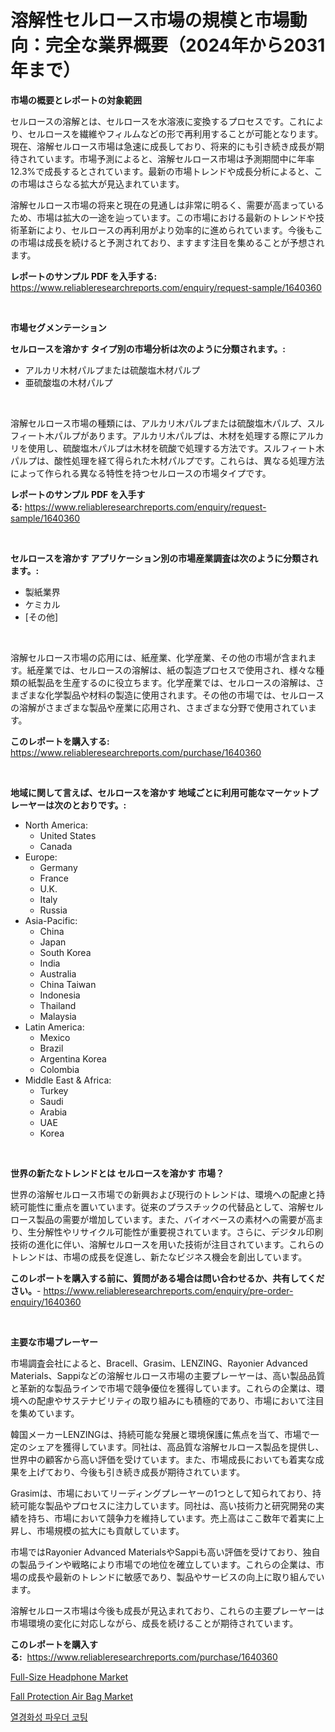 <p><h1>溶解性セルロース市場の規模と市場動向：完全な業界概要（2024年から2031年まで）</h1></p><p><strong>市場の概要とレポートの対象範囲</strong></p>
<p><p>セルロースの溶解とは、セルロースを水溶液に変換するプロセスです。これにより、セルロースを繊維やフィルムなどの形で再利用することが可能となります。現在、溶解セルロース市場は急速に成長しており、将来的にも引き続き成長が期待されています。市場予測によると、溶解セルロース市場は予測期間中に年率12.3%で成長するとされています。最新の市場トレンドや成長分析によると、この市場はさらなる拡大が見込まれています。</p><p>溶解セルロース市場の将来と現在の見通しは非常に明るく、需要が高まっているため、市場は拡大の一途を辿っています。この市場における最新のトレンドや技術革新により、セルロースの再利用がより効率的に進められています。今後もこの市場は成長を続けると予測されており、ますます注目を集めることが予想されます。</p></p>
<p><strong>レポートのサンプル PDF を入手する:</strong> <a href="https://www.reliableresearchreports.com/enquiry/request-sample/1640360">https://www.reliableresearchreports.com/enquiry/request-sample/1640360</a></p>
<p>&nbsp;</p>
<p><strong>市場セグメンテーション</strong></p>
<p><strong>セルロースを溶かす タイプ別の市場分析は次のように分類されます。:</strong></p>
<p><ul><li>アルカリ木材パルプまたは硫酸塩木材パルプ</li><li>亜硫酸塩の木材パルプ</li></ul></p>
<p>&nbsp;</p>
<p><p>溶解セルロース市場の種類には、アルカリ木パルプまたは硫酸塩木パルプ、スルフィート木パルプがあります。アルカリ木パルプは、木材を処理する際にアルカリを使用し、硫酸塩木パルプは木材を硫酸で処理する方法です。スルフィート木パルプは、酸性処理を経て得られた木材パルプです。これらは、異なる処理方法によって作られる異なる特性を持つセルロースの市場タイプです。</p></p>
<p><strong>レポートのサンプル PDF を入手する:</strong>&nbsp;<a href="https://www.reliableresearchreports.com/enquiry/request-sample/1640360">https://www.reliableresearchreports.com/enquiry/request-sample/1640360</a></p>
<p>&nbsp;</p>
<p><strong> セルロースを溶かす アプリケーション別の市場産業調査は次のように分類されます。:</strong></p>
<p><ul><li>製紙業界</li><li>ケミカル</li><li>[その他]</li></ul></p>
<p>&nbsp;</p>
<p><p>溶解セルロース市場の応用には、紙産業、化学産業、その他の市場が含まれます。紙産業では、セルロースの溶解は、紙の製造プロセスで使用され、様々な種類の紙製品を生産するのに役立ちます。化学産業では、セルロースの溶解は、さまざまな化学製品や材料の製造に使用されます。その他の市場では、セルロースの溶解がさまざまな製品や産業に応用され、さまざまな分野で使用されています。</p></p>
<p><strong>このレポートを購入する:</strong>&nbsp; <a href="https://www.reliableresearchreports.com/purchase/1640360">https://www.reliableresearchreports.com/purchase/1640360</a></p>
<p>&nbsp;</p>
<p><strong>地域に関して言えば、セルロースを溶かす 地域ごとに利用可能なマーケットプレーヤーは次のとおりです。:</strong></p>
<p><ul>
    <li>
        North America:
        <ul>
            <li>United States</li>
            <li>Canada</li>
        </ul>
    </li>
    <li>
        Europe:
        <ul>
            <li>Germany</li>
            <li>France</li>
            <li>U.K.</li>
            <li>Italy</li>
            <li>Russia</li>
        </ul>
    </li>
    <li>
        Asia-Pacific:
        <ul>
            <li>China</li>
            <li>Japan</li>
            <li>South Korea</li>
            <li>India</li>
            <li>Australia</li>
            <li>China Taiwan</li>
            <li>Indonesia</li>
            <li>Thailand</li>
            <li>Malaysia</li>
        </ul>
    </li>
    <li>
        Latin America:
        <ul>
            <li>Mexico</li>
            <li>Brazil</li>
            <li>Argentina Korea</li>
            <li>Colombia</li>
        </ul>
    </li>
    <li>
        Middle East & Africa:
        <ul>
            <li>Turkey</li>
            <li>Saudi</li>
            <li>Arabia</li>
            <li>UAE</li>
            <li>Korea</li>
        </ul>
    </li>
    </ul></p>
<p>&nbsp;</p>
<p><strong>世界の新たなトレンドとは セルロースを溶かす 市場？</strong></p>
<p><p>世界の溶解セルロース市場での新興および現行のトレンドは、環境への配慮と持続可能性に重点を置いています。従来のプラスチックの代替品として、溶解セルロース製品の需要が増加しています。また、バイオベースの素材への需要が高まり、生分解性やリサイクル可能性が重要視されています。さらに、デジタル印刷技術の進化に伴い、溶解セルロースを用いた技術が注目されています。これらのトレンドは、市場の成長を促進し、新たなビジネス機会を創出しています。</p></p>
<p><strong>このレポートを購入する前に、質問がある場合は問い合わせるか、共有してください。</strong>- <a href="https://www.reliableresearchreports.com/enquiry/pre-order-enquiry/1640360">https://www.reliableresearchreports.com/enquiry/pre-order-enquiry/1640360</a></p>
<p>&nbsp;</p>
<p><strong>主要な市場プレーヤー</strong></p>
<p><p>市場調査会社によると、Bracell、Grasim、LENZING、Rayonier Advanced Materials、Sappiなどの溶解セルロース市場の主要プレーヤーは、高い製品品質と革新的な製品ラインで市場で競争優位を獲得しています。これらの企業は、環境への配慮やサステナビリティの取り組みにも積極的であり、市場において注目を集めています。</p><p>韓国メーカーLENZINGは、持続可能な発展と環境保護に焦点を当て、市場で一定のシェアを獲得しています。同社は、高品質な溶解セルロース製品を提供し、世界中の顧客から高い評価を受けています。また、市場成長においても着実な成果を上げており、今後も引き続き成長が期待されています。</p><p>Grasimは、市場においてリーディングプレーヤーの1つとして知られており、持続可能な製品やプロセスに注力しています。同社は、高い技術力と研究開発の実績を持ち、市場において競争力を維持しています。売上高はここ数年で着実に上昇し、市場規模の拡大にも貢献しています。</p><p>市場ではRayonier Advanced MaterialsやSappiも高い評価を受けており、独自の製品ラインや戦略により市場での地位を確立しています。これらの企業は、市場の成長や最新のトレンドに敏感であり、製品やサービスの向上に取り組んでいます。</p><p>溶解セルロース市場は今後も成長が見込まれており、これらの主要プレーヤーは市場環境の変化に対応しながら、成長を続けることが期待されています。</p></p>
<p><strong>このレポートを購入する:</strong>&nbsp;&nbsp;<a href="https://www.reliableresearchreports.com/purchase/1640360">https://www.reliableresearchreports.com/purchase/1640360</a></p>
<p><p><a href="https://github.com/lbird53714/Market-Research-Report-List-3/blob/main/full-size-headphone-market.md">Full-Size Headphone Market</a></p><p><a href="https://github.com/dringals/Market-Research-Report-List-3/blob/main/fall-protection-air-bag-market.md">Fall Protection Air Bag Market</a></p><p><a href="https://github.com/wallacBahrtyinger567686/Market-Research-Report-List-1/blob/main/15328638990.md">열경화성 파우더 코팅</a></p></p>